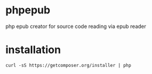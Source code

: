 phpepub
=======

php epub creator for source code reading via epub reader

installation
=======
```
curl -sS https://getcomposer.org/installer | php
```

